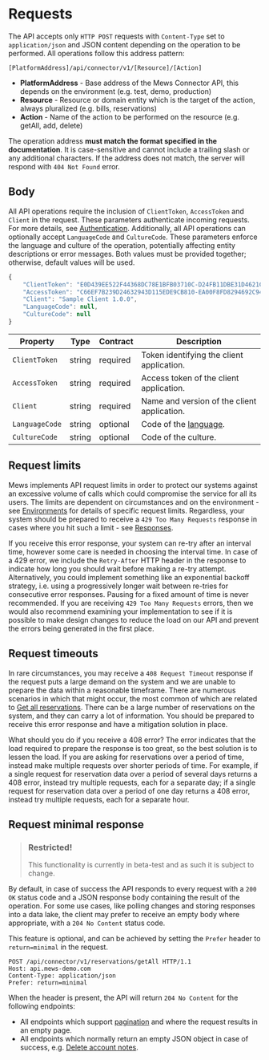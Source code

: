 # Requests

The API accepts only `HTTP POST` requests with `Content-Type` set to `application/json` and JSON content depending on the operation to be performed. All operations follow this address pattern:

```text
[PlatformAddress]/api/connector/v1/[Resource]/[Action]
```

* **PlatformAddress** - Base address of the Mews Connector API, this depends on the environment \(e.g. test, demo, production\)
* **Resource** - Resource or domain entity which is the target of the action, always pluralized \(e.g. bills, reservations\)
* **Action** - Name of the action to be performed on the resource \(e.g. getAll, add, delete\)

The operation address **must match the format specified in the documentation**. It is case-sensitive and cannot include a trailing slash or any additional characters. If the address does not match, the server will respond with `404 Not Found` error.

## Body

All API operations require the inclusion of `ClientToken`, `AccessToken` and `Client` in the request. These parameters authenticate incoming requests. For more details, see [Authentication](authentication.md).
Additionally, all API operations can optionally accept `LanguageCode` and `CultureCode`. These parameters enforce the language and culture of the operation, potentially affecting entity descriptions or error messages. Both values must be provided together; otherwise, default values will be used.

```javascript
{
    "ClientToken": "E0D439EE522F44368DC78E1BFB03710C-D24FB11DBE31D4621C4817E028D9E1D",
    "AccessToken": "C66EF7B239D24632943D115EDE9CB810-EA00F8FD8294692C940F6B5A8F9453D",
    "Client": "Sample Client 1.0.0",
    "LanguageCode": null,
    "CultureCode": null 
}
```

| Property | Type | Contract | Description |
| --- | --- | --- | --- |
| `ClientToken` | string | required | Token identifying the client application. |
| `AccessToken` | string | required | Access token of the client application. |
| `Client` | string | required | Name and version of the client application. |
| `LanguageCode` | string | optional | Code of the [language](../operations/languages.md#language). |
| `CultureCode` | string | optional | Code of the culture. |

## Request limits

Mews implements API request limits in order to protect our systems against an excessive volume of calls which could compromise the service for all its users.
The limits are dependent on circumstances and on the environment - see [Environments](environments.md) for details of specific request limits.
Regardless, your system should be prepared to receive a `429 Too Many Requests` response in cases where you hit such a limit - see [Responses](responses.md).

If you receive this error response, your system can re-try after an interval time, however some care is needed in choosing the interval time.
In case of a 429 error, we include the `Retry-After` HTTP header in the response to indicate how long you should wait before making a re-try attempt.
Alternatively, you could implement something like an exponential backoff strategy, i.e. using a progressively longer wait between re-tries for consecutive error responses. Pausing for a fixed amount of time is never recommended.
If you are receiving `429 Too Many Requests` errors, then we would also recommend examining your implementation to see if it is possible to make design changes to reduce the load on our API and prevent the errors being generated in the first place.

## Request timeouts

In rare circumstances, you may receive a `408 Request Timeout` response if the request puts a large demand on the system and we are unable to prepare the data within a reasonable timeframe.
There are numerous scenarios in which that might occur, the most common of which are related to [Get all reservations](../operations/reservations.md#get-all-reservations-ver-2023-06-06).
There can be a large number of reservations on the system, and they can carry a lot of information. You should be prepared to receive this error response and have a mitigation solution in place.

What should you do if you receive a 408 error? The error indicates that the load required to prepare the response is too great, so the best solution is to lessen the load.
If you are asking for reservations over a period of time, instead make multiple requests over shorter periods of time.
For example, if a single request for reservation data over a period of several days returns a 408 error, instead try multiple requests, each for a separate day;
if a single request for reservation data over a period of one day returns a 408 error, instead try multiple requests, each for a separate hour.

## Request minimal response

> ### Restricted!
>
> This functionality is currently in beta-test and as such it is subject to change.

By default, in case of success the API responds to every request with a `200 OK` status code and a JSON response body containing the result of the operation. For some use cases, like polling changes and storing responses into a data lake, the client may prefer to receive an empty body where appropriate, with a `204 No Content` status code.

This feature is optional, and can be achieved by setting the `Prefer` header to `return=minimal` in the request.

```http
POST /api/connector/v1/reservations/getAll HTTP/1.1
Host: api.mews-demo.com
Content-Type: application/json
Prefer: return=minimal
```

When the header is present, the API will return `204 No Content` for the following endpoints:

- All endpoints which support [pagination](pagination.md) and where the request results in an empty page.
- All endpoints which normally return an empty JSON object in case of success, e.g. [Delete account notes](../operations/accountnotes.md#delete-account-notes).